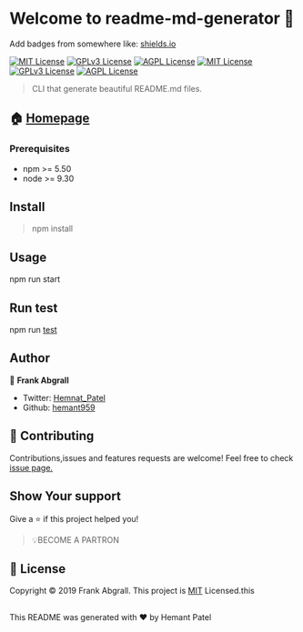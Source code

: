 
# Welcome to readme-md-generator 👋
Add badges from somewhere like: [shields.io](https://shields.io/)

[![MIT License](https://img.shields.io/badge/version-0.50-blue.svg)](https://choosealicense.com/licenses/mit/)
[![GPLv3 License](https://img.shields.io/badge/npm->=5.50-blue.svg)](https://opensource.org/licenses/)
[![AGPL License](https://img.shields.io/badge/node->=9.30-blue.svg)](http://www.gnu.org/licenses/agpl-3.0)
[![MIT License](https://img.shields.io/badge/documentation-yes-gree.svg)](https://choosealicense.com/licenses/mit/)
[![GPLv3 License](https://img.shields.io/badge/maintained->=yes-green.svg)](https://opensource.org/licenses/)
[![AGPL License](https://img.shields.io/badge/License->=Mit-yellow.svg)](http://www.gnu.org/licenses/agpl-3.0)
> CLI that generate beautiful README.md files.

## 🏠 [Homepage](https://readme.so/editor)

### __Prerequisites__ 
* npm >= 5.50
* node >= 9.30
## Install
> npm install
## Usage
 npm run start
## Run test
npm run [test](https://docs.npmjs.com/cli/v8/commands/npm-test)

## Author
👤 __Frank Abgrall__
* Twitter: [Hemnat_Patel](https://twitter.com/hemant_dks__)
* Github: [hemant959](https://github.com/Hemant959)

## 🤝 Contributing
Contributions,issues and features requests are welcome!
Feel free to check [issue page.](https://issuu.com/)
## Show Your support
Give a ⭐ if this project helped you!

> 💡BECOME A PARTRON
## 📝 License
Copyright ©️ 2019 Frank Abgrall.
This project is [MIT](https://opensource.org/license/mit/) Licensed.this 

##

This README was generated with ❤️ by Hemant Patel